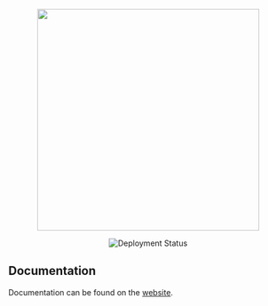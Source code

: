 <p align="center">
<img src="https://res.cloudinary.com/dudxt4lp6/image/upload/v1717408304/orion-for-laravel-logo_uqyyz3.png" width="400">
</p>

<p align="center">
<img src="https://api.netlify.com/api/v1/badges/653e581f-ac8c-4dfd-8937-ad614db32991/deploy-status" alt="Deployment Status">
</p>

## Documentation

Documentation can be found on the [website](https://orion.tailflow.org).
